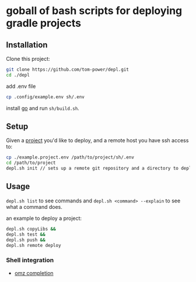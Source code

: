 # goball of bash scripts for deploying gradle projects

## Installation

Clone this project:

```bash
git clone https://github.com/tom-power/depl.git
cd ./depl
```

add .env file

```bash
cp .config/example.env sh/.env
```
install [go](https://golang.org/) and run `sh/build.sh`.

## Setup

Given a [project](https://github.com/tom-power/depl-example-project) you'd like to deploy, and a remote host you have ssh access to:

```bash
cp ./example.project.env /path/to/project/sh/.env
cd /path/to/project
depl.sh init // sets up a remote git repository and a directory to deploy the project from
```

## Usage

`depl.sh list` to see commands and `depl.sh <command> --explain` to see what a command does.

an example to deploy a project:

```bash
depl.sh copyLibs &&
depl.sh test &&
depl.sh push &&
depl.sh remote deploy
```

### Shell integration

- [omz completion](https://github.com/tom-power/depl/blob/master/config/.oh-my-zsh/custom/completions/_depl)
